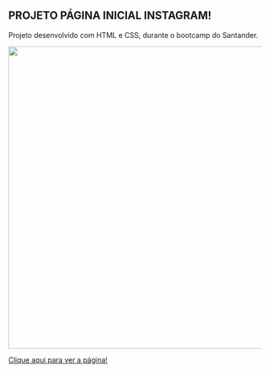 ## PROJETO PÁGINA INICIAL INSTAGRAM!

Projeto desenvolvido com HTML e CSS, durante o bootcamp do Santander.

<div align="center">
  <img width="600px" src="https://user-images.githubusercontent.com/99558382/172032552-4d218c5a-5c8c-41c2-971e-4f102f791065.JPG"/>

<div align="left">

  <a href="https://linconvinicius.github.io/Pagina-Inicial-Instagram/" width="100px" align-items="center">Clique aqui para ver a página!</a>
</div>
